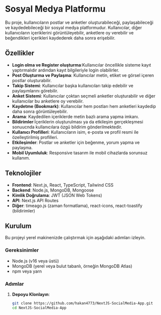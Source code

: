 # Sosyal Medya  Platformu

Bu proje, kullanıcıların postlar ve anketler oluşturabileceği, paylaşabileceği ve kaydedebileceği bir sosyal medya platformudur. Kullanıcılar, diğer kullanıcıların içeriklerini görüntüleyebilir, anketlere oy verebilir ve beğendikleri içerikleri kaydederek daha sonra erişebilir.

## Özellikler
- **Login olma ve Register oluşturma**:Kullanıcılar öncellikle sisteme kayıt yaptırmalıdır ardından kayıt bilgileriyle login olabilirler.
- **Post Oluşturma ve Paylaşma**: Kullanıcılar metin, etiket ve görsel içeren postlar oluşturabilir.
- **Takip Sistemi**: Kullanıcılar başka kullanıcıları takip edebilir ve paylaşımlarını görebilir.
- **Anket Sistemi**: Kullanıcılar çoktan seçmeli anketler oluşturabilir ve diğer kullanıcılar bu anketlere oy verebilir.
- **Kaydetme (Bookmark)**: Kullanıcılar hem postları hem anketleri kaydedip daha sonra görüntüleyebilir.
- **Arama**: Kaydedilen içeriklerde metin bazlı arama yapma imkanı.
- **Bildirimler**:İçeriklerin oluşturulması ya da etkileşim gerçekleşmesi sonuucnda kullanıcılara özgü bildirim gönderilmektedir.
- **Kullanıcı Profilleri**: Kullanıcıların isim, e-posta ve profil resmi ile özelleştirilmiş profilleri.
- **Etkileşimler**: Postlar ve anketler için beğenme, yorum yapma ve paylaşma.
- **Mobil Uyumluluk**: Responsive tasarım ile mobil cihazlarda sorunsuz kullanım.

## Teknolojiler

- **Frontend**: Next.js, React, TypeScript, Tailwind CSS
- **Backend**: Node.js, MongoDB, Mongoose
- **Kimlik Doğrulama**: JWT (JSON Web Tokens)
- **API**: Next.js API Routes
- **Diğer**: timeago.js (zaman formatlama), react-icons, react-toastify (bildirimler)

## Kurulum

Bu projeyi yerel makinenizde çalıştırmak için aşağıdaki adımları izleyin.

### Gereksinimler

- Node.js (v16 veya üstü)
- MongoDB (yerel veya bulut tabanlı, örneğin MongoDB Atlas)
- npm veya yarn

### Adımlar

1. **Depoyu Klonlayın**:
   ```bash
   git clone https://github.com/hakan4773/NextJS-SocialMedia-App.git
   cd NextJS-SocialMedia-App
